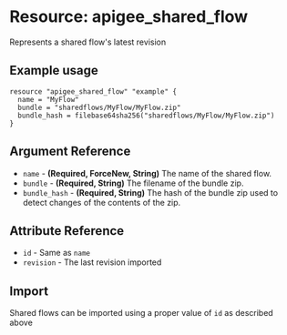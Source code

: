 # Resource: apigee_shared_flow
Represents a shared flow's latest revision
## Example usage
```hcl
resource "apigee_shared_flow" "example" {
  name = "MyFlow"
  bundle = "sharedflows/MyFlow/MyFlow.zip"
  bundle_hash = filebase64sha256("sharedflows/MyFlow/MyFlow.zip")
}
```
## Argument Reference
* `name` - **(Required, ForceNew, String)** The name of the shared flow.
* `bundle` - **(Required, String)** The filename of the bundle zip.
* `bundle_hash` - **(Required, String)** The hash of the bundle zip used to detect changes of the contents of the zip.
## Attribute Reference
* `id` - Same as `name`
* `revision` - The last revision imported
## Import
Shared flows can be imported using a proper value of `id` as described above
